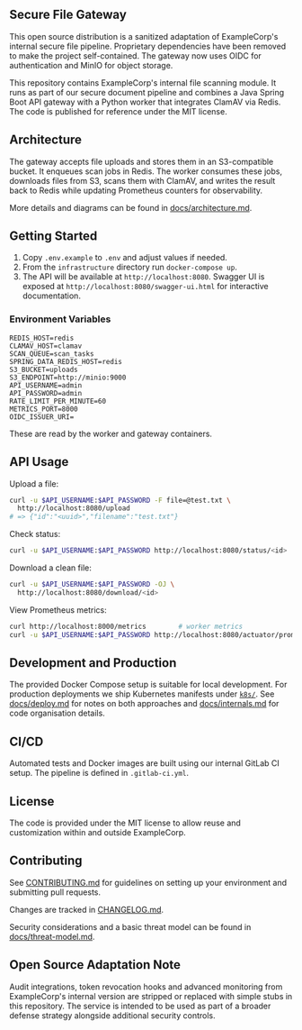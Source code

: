 ## Secure File Gateway

This open source distribution is a sanitized adaptation of ExampleCorp's internal secure file pipeline. Proprietary dependencies have been removed to make the project self-contained. The gateway now uses OIDC for authentication and MinIO for object storage.

This repository contains ExampleCorp's internal file scanning module. It runs as part of our secure document pipeline and combines a Java Spring Boot API gateway with a Python worker that integrates ClamAV via Redis. The code is published for reference under the MIT license.

## Architecture

The gateway accepts file uploads and stores them in an S3-compatible bucket. It enqueues scan jobs in Redis. The worker consumes these jobs, downloads files from S3, scans them with ClamAV, and writes the result back to Redis while updating Prometheus counters for observability.

More details and diagrams can be found in [docs/architecture.md](docs/architecture.md).

## Getting Started

1. Copy `.env.example` to `.env` and adjust values if needed.
2. From the `infrastructure` directory run `docker-compose up`.
3. The API will be available at `http://localhost:8080`. Swagger UI is exposed
   at `http://localhost:8080/swagger-ui.html` for interactive documentation.

### Environment Variables

```
REDIS_HOST=redis
CLAMAV_HOST=clamav
SCAN_QUEUE=scan_tasks
SPRING_DATA_REDIS_HOST=redis
S3_BUCKET=uploads
S3_ENDPOINT=http://minio:9000
API_USERNAME=admin
API_PASSWORD=admin
RATE_LIMIT_PER_MINUTE=60
METRICS_PORT=8000
OIDC_ISSUER_URI=
```

These are read by the worker and gateway containers.

## API Usage

Upload a file:

```bash
curl -u $API_USERNAME:$API_PASSWORD -F file=@test.txt \
  http://localhost:8080/upload
# => {"id":"<uuid>","filename":"test.txt"}
```

Check status:

```bash
curl -u $API_USERNAME:$API_PASSWORD http://localhost:8080/status/<id>
```

Download a clean file:

```bash
curl -u $API_USERNAME:$API_PASSWORD -OJ \
  http://localhost:8080/download/<id>
```

View Prometheus metrics:

```bash
curl http://localhost:8000/metrics        # worker metrics
curl -u $API_USERNAME:$API_PASSWORD http://localhost:8080/actuator/prometheus
```

## Development and Production

The provided Docker Compose setup is suitable for local development. For production deployments we ship Kubernetes manifests under [`k8s/`](k8s). See [docs/deploy.md](docs/deploy.md) for notes on both approaches and [docs/internals.md](docs/internals.md) for code organisation details.

## CI/CD

Automated tests and Docker images are built using our internal GitLab CI setup. The pipeline is defined in `.gitlab-ci.yml`.

## License

The code is provided under the MIT license to allow reuse and customization within and outside ExampleCorp.

## Contributing

See [CONTRIBUTING.md](CONTRIBUTING.md) for guidelines on setting up your environment and submitting pull requests.

Changes are tracked in [CHANGELOG.md](CHANGELOG.md).

Security considerations and a basic threat model can be found in
[docs/threat-model.md](docs/threat-model.md).

## Open Source Adaptation Note

Audit integrations, token revocation hooks and advanced monitoring
from ExampleCorp's internal version are stripped or replaced with
simple stubs in this repository. The service is intended to be used as
part of a broader defense strategy alongside additional security
controls.
